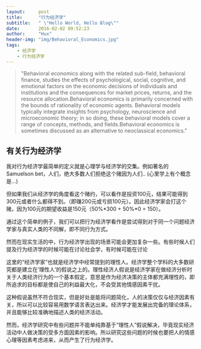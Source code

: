 ```yaml
---
layout:     post
title:      "行为经济学"
subtitle:   " \"Hello World, Hello Blog\""
date:       2016-02-02 09:52:23
author:     "Hux"
header-img: "img/Behavioral_Economics.jpg"
tags:
    - 经济学
    - 行为经济学
---
```


> "Behavioral economics along with the related sub-field, behavioral finance, studies the effects of psychological, social, cognitive, and emotional factors on the economic decisions of individuals and institutions and the consequences for market prices, returns, and the resource allocation.Behavioral economics is primarily concerned with the bounds of rationality of economic agents. Behavioral models typically integrate insights from psychology, neuroscience and microeconomic theory; in so doing, these behavioral models cover a range of concepts, methods, and fields.Behavioral economics is sometimes discussed as an alternative to neoclassical economics."

## 有关行为经济学

我对行为经济学最简单的定义就是心理学与经济学的交集。例如著名的Samuelson bet，人们，绝大多数人们拒绝这个赌因为人们..
(心里学上有个概念是…)

但如果我们从经济学的角度看这个赌约，可以看作是投资100元，结果可能得到300元或者什么都得不到。（即赚200元或亏损100元）。因此经济学家会打这个赌，因为100元的期望收益是150元（50%*300 + 50%*0 = 150）。

通过这个简单的例子，我们可以把行为经济学看作是尝试得到对于同一个问题经济学家与真实人类的不同解，即不同行为方式。

然而在现实生活的中，行为经济学出现的场景可能会更加复杂一些。有些时候人们提及行为经济学的时候可能在讨论社会学，有时候可能在讨论

这里的“经济学家”也就是经济学中经常提到的理性人。经济学整个学科的大多数研究都是建立在’理性人’的假说之上的。理性经济人假说是经济学家在做经济分析时关于人类经济行为的一个基本假定，意思是作为经济决策的主体都充满理性的，即所追求的目标都是使自己的利益最大化，不会受其他情感因素干扰。

这种假说虽然不符合现实，但是好处是能将问题简化，人的决策仅仅与经济因素有关，所以可以比较容易用数学语言表达出来。经济学才能发展出完备的理论体系，并且能够比较准确地描述人类的经济活动。

然而，经济学研究中有些问题并不能单纯靠基于“理性人”假说解决，毕竟现实经济活动中人做决策的受多方面因素的影响。所以研究这些问题的时候也要把人的情感心理等因素考虑进来，从而产生了行为经济学。










